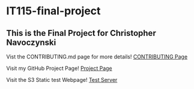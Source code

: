 # IT115-final-project

## This is the Final Project for Christopher Navoczynski

Vist the CONTRIBUTING.md page for more details!
<a href="https://github.com/ChrisNavoczynski/IT115-final-project/blob/main/CONTRIBUTING.md" target="blank">CONTRIBUTING Page</a>

Visit my GitHub Project Page!
[Project Page](https://chrisnavoczynski.github.io/IT115-final-project/index.html)

Visit the S3 Static test Webpage!
[Test Server](http://it115-chrisnavo-finalproject.s3-website-us-east-1.amazonaws.com/test.html)

